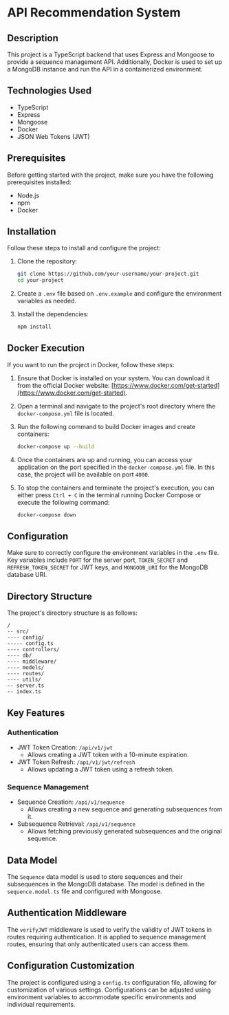 # API Recommendation System

## Description

This project is a TypeScript backend that uses Express and Mongoose to provide a sequence management API. Additionally, Docker is used to set up a MongoDB instance and run the API in a containerized environment.

## Technologies Used

- TypeScript
- Express
- Mongoose
- Docker
- JSON Web Tokens (JWT)

## Prerequisites

Before getting started with the project, make sure you have the following prerequisites installed:

- Node.js
- npm
- Docker

## Installation

Follow these steps to install and configure the project:

1. Clone the repository:

   ```bash
   git clone https://github.com/your-username/your-project.git
   cd your-project
   ```

2. Create a `.env` file based on `.env.example` and configure the environment variables as needed.

3. Install the dependencies:

   ```bash
   npm install
   ```

## Docker Execution

If you want to run the project in Docker, follow these steps:

1. Ensure that Docker is installed on your system. You can download it from the official Docker website: [https://www.docker.com/get-started](https://www.docker.com/get-started).

2. Open a terminal and navigate to the project's root directory where the `docker-compose.yml` file is located.

3. Run the following command to build Docker images and create containers:

   ```bash
   docker-compose up --build
   ```

4. Once the containers are up and running, you can access your application on the port specified in the `docker-compose.yml` file. In this case, the project will be available on port `4000`.

5. To stop the containers and terminate the project's execution, you can either press `Ctrl + C` in the terminal running Docker Compose or execute the following command:

   ```bash
   docker-compose down
   ```

## Configuration

Make sure to correctly configure the environment variables in the `.env` file. Key variables include `PORT` for the server port, `TOKEN_SECRET` and `REFRESH_TOKEN_SECRET` for JWT keys, and `MONGODB_URI` for the MongoDB database URI.

## Directory Structure

The project's directory structure is as follows:

```
/
-- src/
---- config/
----- config.ts
---- controllers/
---- db/
---- middleware/
---- models/
---- routes/
---- utils/
-- server.ts
-- index.ts
```

## Key Features

### Authentication

- JWT Token Creation: `/api/v1/jwt`
    - Allows creating a JWT token with a 10-minute expiration.
- JWT Token Refresh: `/api/v1/jwt/refresh`
    - Allows updating a JWT token using a refresh token.

### Sequence Management

- Sequence Creation: `/api/v1/sequence`
    - Allows creating a new sequence and generating subsequences from it.
- Subsequence Retrieval: `/api/v1/sequence`
    - Allows fetching previously generated subsequences and the original sequence.

## Data Model

The `Sequence` data model is used to store sequences and their subsequences in the MongoDB database. The model is defined in the `sequence.model.ts` file and configured with Mongoose.

## Authentication Middleware

The `verifyJWT` middleware is used to verify the validity of JWT tokens in routes requiring authentication. It is applied to sequence management routes, ensuring that only authenticated users can access them.

## Configuration Customization

The project is configured using a `config.ts` configuration file, allowing for customization of various settings. Configurations can be adjusted using environment variables to accommodate specific environments and individual requirements.
